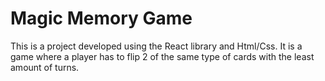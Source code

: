 # Magic Memory Game
This is a project developed using the React library and Html/Css. It is a game where a player has to flip 2 of the same type of cards with the least amount of turns.